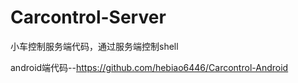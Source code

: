 # Carcontrol-Server
小车控制服务端代码，通过服务端控制shell

android端代码--https://github.com/hebiao6446/Carcontrol-Android
